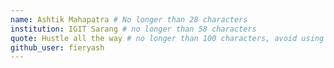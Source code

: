 ```yaml
---
name: Ashtik Mahapatra # No longer than 28 characters
institution: IGIT Sarang # no longer than 58 characters
quote: Hustle all the way # no longer than 100 characters, avoid using quotes(") to guarantee the format remains the same.
github_user: fieryash
---
```

